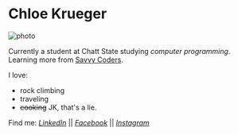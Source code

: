 # Chloe Krueger
![photo](https://lh3.googleusercontent.com/-PAcjNZq3Rlc/WMnXCRYypoI/AAAAAAAAAJo/a9z7W94Lx_EaFrZHyUIh_WqC0MZw9BTRACEwYBhgL/w140-h139-p/DSC_0068.jpg)

Currently a student at Chatt State studying *computer programming*. Learning more from [Savvy Coders](https://savvycoders.com/).

I love:
+ rock climbing
+ traveling
+ ~~cooking~~ JK, that's a lie.

Find me:
[*LinkedIn*](https://www.linkedin.com/in/chloe-krueger-12705b69/) ||
[*Facebook*](https://www.facebook.com/settings?tab=account&section=username) ||
[*Instagram*](https://www.instagram.com/pocketfulofskies/?hl=en)
